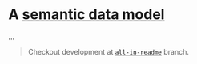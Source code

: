 # A [semantic data model](https://en.wikipedia.org/wiki/Semantic_data_model)

...

> Checkout development at [`all-in-readme`](https://github.com/agcom/data-model/tree/all-in-readme) branch.